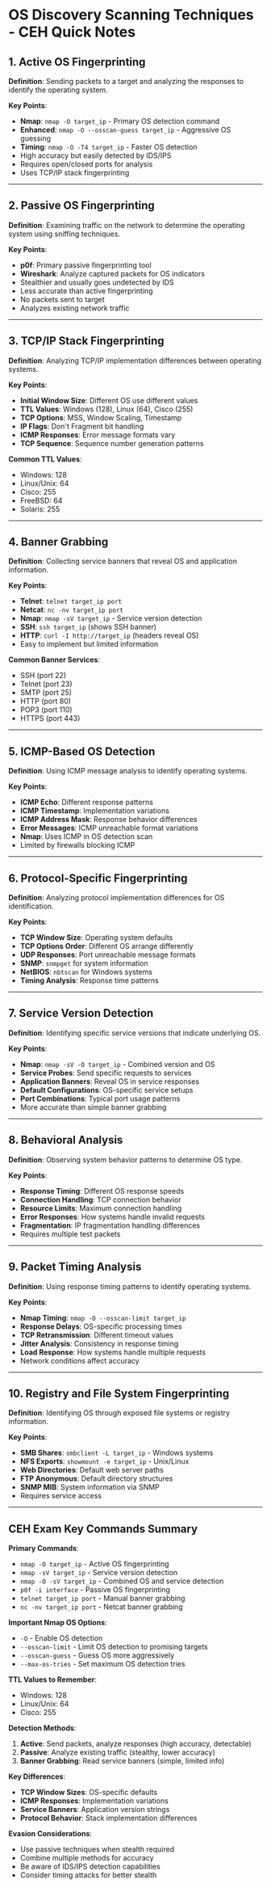 # OS Discovery Scanning Techniques - CEH Quick Notes

## 1. Active OS Fingerprinting

**Definition**: Sending packets to a target and analyzing the responses to identify the operating system.

**Key Points**:
- **Nmap**: `nmap -O target_ip` - Primary OS detection command
- **Enhanced**: `nmap -O --osscan-guess target_ip` - Aggressive OS guessing
- **Timing**: `nmap -O -T4 target_ip` - Faster OS detection
- High accuracy but easily detected by IDS/IPS
- Requires open/closed ports for analysis
- Uses TCP/IP stack fingerprinting

---

## 2. Passive OS Fingerprinting

**Definition**: Examining traffic on the network to determine the operating system using sniffing techniques.

**Key Points**:
- **p0f**: Primary passive fingerprinting tool
- **Wireshark**: Analyze captured packets for OS indicators
- Stealthier and usually goes undetected by IDS
- Less accurate than active fingerprinting
- No packets sent to target
- Analyzes existing network traffic

---

## 3. TCP/IP Stack Fingerprinting

**Definition**: Analyzing TCP/IP implementation differences between operating systems.

**Key Points**:
- **Initial Window Size**: Different OS use different values
- **TTL Values**: Windows (128), Linux (64), Cisco (255)
- **TCP Options**: MSS, Window Scaling, Timestamp
- **IP Flags**: Don't Fragment bit handling
- **ICMP Responses**: Error message formats vary
- **TCP Sequence**: Sequence number generation patterns

**Common TTL Values**:
- Windows: 128
- Linux/Unix: 64
- Cisco: 255
- FreeBSD: 64
- Solaris: 255

---

## 4. Banner Grabbing

**Definition**: Collecting service banners that reveal OS and application information.

**Key Points**:
- **Telnet**: `telnet target_ip port`
- **Netcat**: `nc -nv target_ip port`
- **Nmap**: `nmap -sV target_ip` - Service version detection
- **SSH**: `ssh target_ip` (shows SSH banner)
- **HTTP**: `curl -I http://target_ip` (headers reveal OS)
- Easy to implement but limited information

**Common Banner Services**:
- SSH (port 22)
- Telnet (port 23)
- SMTP (port 25)
- HTTP (port 80)
- POP3 (port 110)
- HTTPS (port 443)

---

## 5. ICMP-Based OS Detection

**Definition**: Using ICMP message analysis to identify operating systems.

**Key Points**:
- **ICMP Echo**: Different response patterns
- **ICMP Timestamp**: Implementation variations
- **ICMP Address Mask**: Response behavior differences
- **Error Messages**: ICMP unreachable format variations
- **Nmap**: Uses ICMP in OS detection scan
- Limited by firewalls blocking ICMP

---

## 6. Protocol-Specific Fingerprinting

**Definition**: Analyzing protocol implementation differences for OS identification.

**Key Points**:
- **TCP Window Size**: Operating system defaults
- **TCP Options Order**: Different OS arrange differently
- **UDP Responses**: Port unreachable message formats
- **SNMP**: `snmpget` for system information
- **NetBIOS**: `nbtscan` for Windows systems
- **Timing Analysis**: Response time patterns

---

## 7. Service Version Detection

**Definition**: Identifying specific service versions that indicate underlying OS.

**Key Points**:
- **Nmap**: `nmap -sV -O target_ip` - Combined version and OS
- **Service Probes**: Send specific requests to services
- **Application Banners**: Reveal OS in service responses
- **Default Configurations**: OS-specific service setups
- **Port Combinations**: Typical port usage patterns
- More accurate than simple banner grabbing

---

## 8. Behavioral Analysis

**Definition**: Observing system behavior patterns to determine OS type.

**Key Points**:
- **Response Timing**: Different OS response speeds
- **Connection Handling**: TCP connection behavior
- **Resource Limits**: Maximum connection handling
- **Error Responses**: How systems handle invalid requests
- **Fragmentation**: IP fragmentation handling differences
- Requires multiple test packets

---

## 9. Packet Timing Analysis

**Definition**: Using response timing patterns to identify operating systems.

**Key Points**:
- **Nmap Timing**: `nmap -O --osscan-limit target_ip`
- **Response Delays**: OS-specific processing times
- **TCP Retransmission**: Different timeout values
- **Jitter Analysis**: Consistency in response timing
- **Load Response**: How systems handle multiple requests
- Network conditions affect accuracy

---

## 10. Registry and File System Fingerprinting

**Definition**: Identifying OS through exposed file systems or registry information.

**Key Points**:
- **SMB Shares**: `smbclient -L target_ip` - Windows systems
- **NFS Exports**: `showmount -e target_ip` - Unix/Linux
- **Web Directories**: Default web server paths
- **FTP Anonymous**: Default directory structures
- **SNMP MIB**: System information via SNMP
- Requires service access

---

## CEH Exam Key Commands Summary

**Primary Commands**:
- `nmap -O target_ip` - Active OS fingerprinting
- `nmap -sV target_ip` - Service version detection  
- `nmap -O -sV target_ip` - Combined OS and service detection
- `p0f -i interface` - Passive OS fingerprinting
- `telnet target_ip port` - Manual banner grabbing
- `nc -nv target_ip port` - Netcat banner grabbing

**Important Nmap OS Options**:
- `-O` - Enable OS detection
- `--osscan-limit` - Limit OS detection to promising targets
- `--osscan-guess` - Guess OS more aggressively
- `--max-os-tries` - Set maximum OS detection tries

**TTL Values to Remember**:
- Windows: 128
- Linux/Unix: 64
- Cisco: 255

**Detection Methods**:
1. **Active**: Send packets, analyze responses (high accuracy, detectable)
2. **Passive**: Analyze existing traffic (stealthy, lower accuracy)
3. **Banner Grabbing**: Read service banners (simple, limited info)

**Key Differences**:
- **TCP Window Sizes**: OS-specific defaults
- **ICMP Responses**: Implementation variations  
- **Service Banners**: Application version strings
- **Protocol Behavior**: Stack implementation differences

**Evasion Considerations**:
- Use passive techniques when stealth required
- Combine multiple methods for accuracy
- Be aware of IDS/IPS detection capabilities
- Consider timing attacks for better stealth

